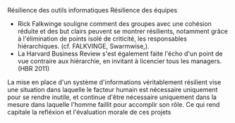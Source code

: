 Résilience des outils informatiques
Résilience des équipes
  * Rick Falkwinge souligne comment des groupes avec une cohésion réduite et des but clairs peuvent se montrer résilients, notamment grâce à l'élimination de points isolé de criticité, les responsables hiérarchiques. (cf. FALKVINGE, Swarmwise,).
  * La Harvard Business Review s'est également faite l'écho d'un point de vue contraire aux hiérarchie, en invitant à licencier tous les managers. (HBR 2011)


La mise en place d'un système d'informations véritablement résilient vise une situation dans laquelle le facteur humain est nécessaire uniquement pour se rendre inutile, et continue d'être nécessaire uniquement dans la mesure dans laquelle l'homme faillit pour accomplir son rôle. Ce qui rend capitale la refléxion et l'évaluation morale de ces projets
